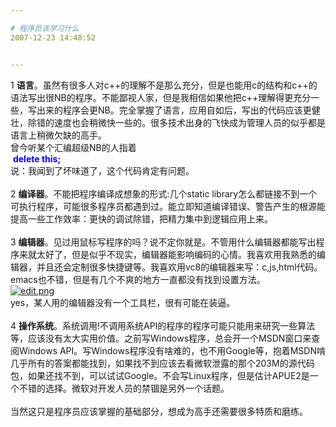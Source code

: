 ```yaml
---

# 程序员该学习什么
2007-12-23 14:48:52


---
```



1 <span style="font-weight: bold;">语言</span>。虽然有很多人对c++的理解不是那么充分，但是也能用c的结构和c++的语法写出很NB的程序。不能鄙视人家，但是我相信如果他把c++理解得更充分一些，写出来的程序会更NB。完全掌握了语言，应用自如后，写出的代码应该更健壮，除错的速度也会稍微快一些的。很多技术出身的飞快成为管理人员的似乎都是语言上稍微欠缺的高手。<br />
曾今听某个汇编超级NB的人指着<br />
&nbsp;<span style="color: rgb(0, 0, 255); font-weight: bold;">delete this;</span><br />
说：我闻到了坏味道了，这个代码肯定有问题。<br />
<br />
2 <span style="font-weight: bold;">编译器</span>。不能把程序编译成想象的形式:几个static library怎么都链接不到一个可执行程序，可能很多程序员都遇到过。能立即知道编译错误、警告产生的根源能提高一些工作效率：更快的调试除错，把精力集中到逻辑应用上来。<br />
<br />
3 <span style="font-weight: bold;">编辑器</span>。见过用鼠标写程序的吗？说不定你就是。不管用什么编辑器都能写出程序来就太好了，但是似乎不现实，编辑器能影响编码的心情。我喜欢用我熟悉的编辑器，并且还会定制很多快捷键等。我喜欢用vc8的编辑器来写：c,js,html代码。emacs也不错，但是有几个不爽的地方一直都没有找到设置方法。<br />
<a target=_blank href="http://fm291.img.xiaonei.com/blog/20071223/14/44/A228948973091PEP.png" target="_blank"><img src="http://fm291.img.xiaonei.com/blog/20071223/14/44/A228948973091PEP.png" alt="edit.png"></a><br />
yes，某人用的编辑器没有一个工具栏，很有可能在装逼。<br />
<br />
4 <span style="font-weight: bold;">操作系统</span>。系统调用!不调用系统API的程序的程序可能只能用来研究一些算法等，应该没有太大实用价值。之前写Windows程序，总会开一个MSDN窗口来查阅Windows API。写Windows程序没有啥难的，也不用Google等，抱着MSDN啃几乎所有的答案都能找到，如果找不到应该去看微软泄露的那个203M的源代码包，如果还找不到，可以试试Google。不会写Linux程序，但是估计APUE2是一个不错的选择。微软对开发人员的禁锢是另外一个话题。<br />
<br />
当然这只是程序员应该掌握的基础部分，想成为高手还需要很多特质和磨练。<br />
